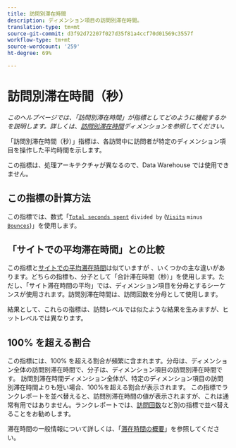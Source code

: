 ```yaml
---
title: 訪問別滞在時間
description: ディメンション項目の訪問別滞在時間。
translation-type: tm+mt
source-git-commit: d3f92d72207f027d35f81a4ccf70d01569c3557f
workflow-type: tm+mt
source-wordcount: '259'
ht-degree: 69%

---
```



# 訪問別滞在時間（秒）

*このヘルプページでは、「訪問別滞在時間」が指標としてどのように機能するかを説明します。詳しくは、[訪問別滞在時間](../dimensions/time-spent-per-visit.md)ディメンションを参照してください。*

「訪問別滞在時間（秒）」指標は、各訪問中に訪問者が特定のディメンション項目を操作した平均時間を示します。

この指標は、処理アーキテクチャが異なるので、Data Warehouse では使用できません。

## この指標の計算方法

この指標では、数式「[`Total seconds spent`](total-seconds-spent.md) `divided by` ([`Visits`](visits.md) `minus` [`Bounces`](bounces.md))」を使用します。

## 「サイトでの平均滞在時間」との比較

この指標と[サイトでの平均滞在時間](average-time-on-site.md)は似ていますが 、いくつかの主な違いがあります。どちらの指標も、分子として「合計滞在時間（秒）」を使用します。ただし、「サイト滞在時間の平均」では、ディメンション項目を分母とするシーケンスが使用されます。訪問別滞在時間は、訪問回数を分母として使用します。

結果として、これらの指標は、訪問レベルでは似たような結果を生みますが、ヒットレベルでは異なります。

## 100% を超える割合

この指標には、100% を超える割合が頻繁に含まれます。分母は、ディメンション全体の訪問別滞在時間で、分子は、ディメンション項目の訪問別滞在時間です。 訪問別滞在時間ディメンション全体が、特定のディメンション項目の訪問別滞在時間よりも短い場合、100%を超える割合が表示されます。 この指標でランクレポートを並べ替えると、訪問別滞在時間の値が表示されますが、これは通常有用ではありません。ランクレポートでは、[訪問回数](visits.md)など別の指標で並べ替えることをお勧めします。

滞在時間の一般情報について詳しくは、「[滞在時間の概要](time-spent.md)」を参照してください。
